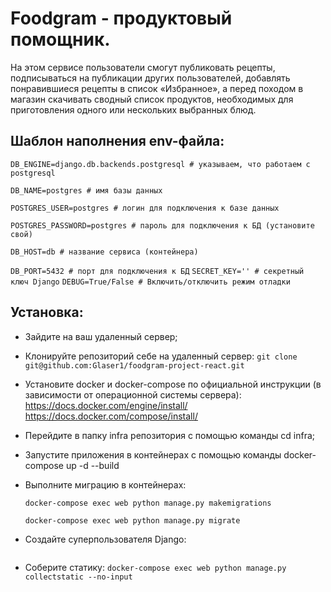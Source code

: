 # Foodgram - продуктовый помощник.

На этом сервисе пользователи смогут публиковать рецепты, подписываться на публикации других пользователей, добавлять понравившиеся рецепты в список «Избранное», а перед походом в магазин скачивать сводный список продуктов, необходимых для приготовления одного или нескольких выбранных блюд.

## Шаблон наполнения env-файла:
``` DB_ENGINE=django.db.backends.postgresql # указываем, что работаем с postgresql ```

``` DB_NAME=postgres # имя базы данных ```

``` POSTGRES_USER=postgres # логин для подключения к базе данных ```

``` POSTGRES_PASSWORD=postgres # пароль для подключения к БД (установите свой) ```

``` DB_HOST=db # название сервиса (контейнера) ```

``` DB_PORT=5432 # порт для подключения к БД ```
``` SECRET_KEY='' # секретный ключ Django ```
``` DEBUG=True/False # Включить/отключить режим отладки ```

## Установка:
* Зайдите на ваш удаленный сервер;
* Клонируйте репозиторий себе на удаленный сервер:
  ``` git clone git@github.com:Glaser1/foodgram-project-react.git ```
* Установите docker и docker-compose по официальной инструкции (в зависимости от операционной системы сервера):
    https://docs.docker.com/engine/install/    
    https://docs.docker.com/compose/install/
* Перейдите в папку infra репозитория с помощью команды cd infra;

* Запустите приложения в контейнерах с помощью команды docker-compose up -d --build
* Выполните миграцию в контейнерах: 

  ``` docker-compose exec web python manage.py makemigrations ```
  
  ``` docker-compose exec web python manage.py migrate ```
* Создайте суперпользователя Django:
  ``` docker-compose exec web python manage.py createsuperuser
* Соберите статику:
  ``` docker-compose exec web python manage.py collectstatic --no-input ```


